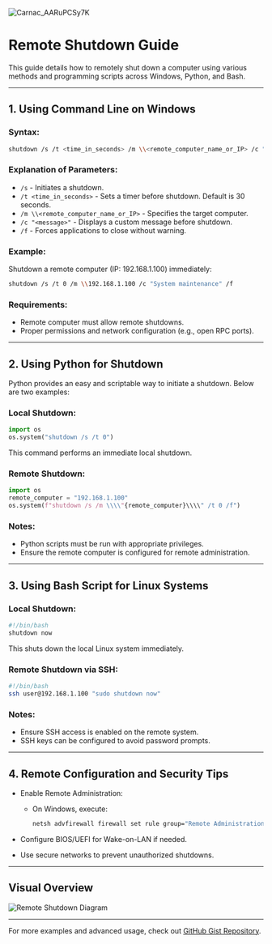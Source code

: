 ![Carnac_AARuPCSy7K](https://github.com/user-attachments/assets/a84e1f2a-fe3f-498c-a038-da7ea2f19306)




# Remote Shutdown Guide

This guide details how to remotely shut down a computer using various methods and programming scripts across Windows, Python, and Bash.

---

## 1. **Using Command Line on Windows**

### Syntax:
```bash
shutdown /s /t <time_in_seconds> /m \\<remote_computer_name_or_IP> /c "<message>" /f
```

### Explanation of Parameters:
- `/s` - Initiates a shutdown.
- `/t <time_in_seconds>` - Sets a timer before shutdown. Default is 30 seconds.
- `/m \\<remote_computer_name_or_IP>` - Specifies the target computer.
- `/c "<message>"` - Displays a custom message before shutdown.
- `/f` - Forces applications to close without warning.

### Example:
Shutdown a remote computer (IP: 192.168.1.100) immediately:
```bash
shutdown /s /t 0 /m \\192.168.1.100 /c "System maintenance" /f
```

### Requirements:
- Remote computer must allow remote shutdowns.
- Proper permissions and network configuration (e.g., open RPC ports).

---

## 2. **Using Python for Shutdown**

Python provides an easy and scriptable way to initiate a shutdown. Below are two examples:

### Local Shutdown:
```python
import os
os.system("shutdown /s /t 0")
```
This command performs an immediate local shutdown.

### Remote Shutdown:
```python
import os
remote_computer = "192.168.1.100"
os.system(f"shutdown /s /m \\\\"{remote_computer}\\\\" /t 0 /f")
```

### Notes:
- Python scripts must be run with appropriate privileges.
- Ensure the remote computer is configured for remote administration.

---

## 3. **Using Bash Script for Linux Systems**

### Local Shutdown:
```bash
#!/bin/bash
shutdown now
```
This shuts down the local Linux system immediately.

### Remote Shutdown via SSH:
```bash
#!/bin/bash
ssh user@192.168.1.100 "sudo shutdown now"
```

### Notes:
- Ensure SSH access is enabled on the remote system.
- SSH keys can be configured to avoid password prompts.

---

## 4. **Remote Configuration and Security Tips**
- Enable Remote Administration:
  - On Windows, execute:
    ```bash
    netsh advfirewall firewall set rule group="Remote Administration" new enable=yes
    ```

- Configure BIOS/UEFI for Wake-on-LAN if needed.
- Use secure networks to prevent unauthorized shutdowns.

---

## Visual Overview

![Remote Shutdown Diagram](https://via.placeholder.com/800x400?text=Remote+Shutdown+Workflow)

---

For more examples and advanced usage, check out [GitHub Gist Repository](https://github.com/example/remote-shutdown).
